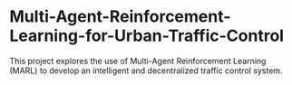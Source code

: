# Multi-Agent-Reinforcement-Learning-for-Urban-Traffic-Control
This project explores the use of Multi-Agent Reinforcement Learning (MARL) to develop an intelligent and decentralized traffic control system.
